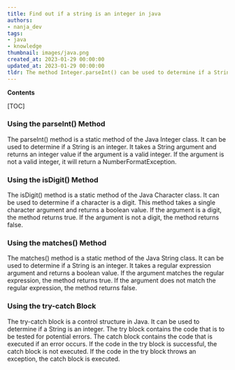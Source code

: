 ```yaml
---
title: Find out if a string is an integer in java
authors:
- nanja_dev
tags:
- java
- knowledge
thumbnail: images/java.png
created_at: 2023-01-29 00:00:00
updated_at: 2023-01-29 00:00:00
tldr: The method Integer.parseInt() can be used to determine if a String is an Integer in Java.
---
```


**Contents**

[TOC]

### Using the parseInt() Method

The parseInt() method is a static method of the Java Integer class. It can be used to determine if a String is an integer. It takes a String argument and returns an integer value if the argument is a valid integer. If the argument is not a valid integer, it will return a NumberFormatException.

### Using the isDigit() Method

The isDigit() method is a static method of the Java Character class. It can be used to determine if a character is a digit. This method takes a single character argument and returns a boolean value. If the argument is a digit, the method returns true. If the argument is not a digit, the method returns false.

### Using the matches() Method

The matches() method is a static method of the Java String class. It can be used to determine if a String is an integer. It takes a regular expression argument and returns a boolean value. If the argument matches the regular expression, the method returns true. If the argument does not match the regular expression, the method returns false.

### Using the try-catch Block

The try-catch block is a control structure in Java. It can be used to determine if a String is an integer. The try block contains the code that is to be tested for potential errors. The catch block contains the code that is executed if an error occurs. If the code in the try block is successful, the catch block is not executed. If the code in the try block throws an exception, the catch block is executed.
